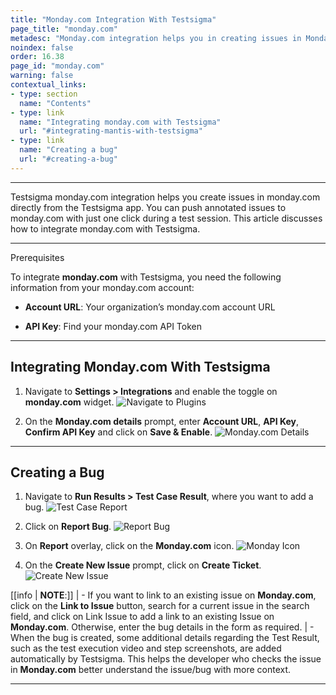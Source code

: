 ```yaml
---
title: "Monday.com Integration With Testsigma"
page_title: "monday.com"
metadesc: "Monday.com integration helps you in creating issues in Monday.com from the Testsigma. Learn how to integrate Testsigma with Monday.com for real-time bug reporting"
noindex: false
order: 16.38
page_id: "monday.com"
warning: false
contextual_links:
- type: section
  name: "Contents"
- type: link
  name: "Integrating monday.com with Testsigma"
  url: "#integrating-mantis-with-testsigma"
- type: link
  name: "Creating a bug"
  url: "#creating-a-bug"
---
```


---


Testsigma monday.com integration helps you create issues in monday.com directly from the Testsigma app. You can push annotated issues to monday.com with just one click during a test session. This article discusses how to integrate monday.com with Testsigma. 


---

<p id="prerequisites">Prerequisites</p>

To integrate **monday.com** with Testsigma, you need the following information from your monday.com account:

- **Account URL**: Your organization’s monday.com account URL

- **API Key**: Find your monday.com API Token

---

## **Integrating Monday.com With Testsigma**

1. Navigate to **Settings > Integrations** and enable the toggle on **monday.com** widget. 
![Navigate to Plugins](https://s3.amazonaws.com/static-docs.testsigma.com/new_images/projects/applications/mndytgl.png)


2. On the **Monday.com details** prompt, enter **Account URL**, **API Key**, **Confirm API Key** and click on **Save & Enable**.
![Monday.com Details](https://s3.amazonaws.com/static-docs.testsigma.com/new_images/projects/applications/mdidtls.png)

---

## **Creating a Bug**
1. Navigate to **Run Results > Test Case Result**, where you want to add a bug.
![Test Case Report](https://s3.amazonaws.com/static-docs.testsigma.com/new_images/projects/applications/jrtcresults.png)

2. Click on **Report Bug**.
![Report Bug](https://s3.amazonaws.com/static-docs.testsigma.com/new_images/projects/applications/jrreportbug.png)


3. On **Report** overlay, click on the **Monday.com** icon.
![Monday Icon](https://s3.amazonaws.com/static-docs.testsigma.com/new_images/projects/applications/minticon.png)

4. On the **Create New Issue** prompt, click on **Create Ticket**.
![Create New Issue](https://s3.amazonaws.com/static-docs.testsigma.com/new_images/projects/applications/mintct.png)

[[info | **NOTE**:]]
| - If you want to link to an existing issue on **Monday.com**, click on the **Link to Issue** button, search for a current issue in the search field, and click on Link Issue to add a link to an existing Issue on **Monday.com**. Otherwise, enter the bug details in the form as required.
| - When the bug is created, some additional details regarding the Test Result, such as the test execution video and step screenshots, are added automatically by Testsigma. This helps the developer who checks the issue in **Monday.com** better understand the issue/bug with more context.


---